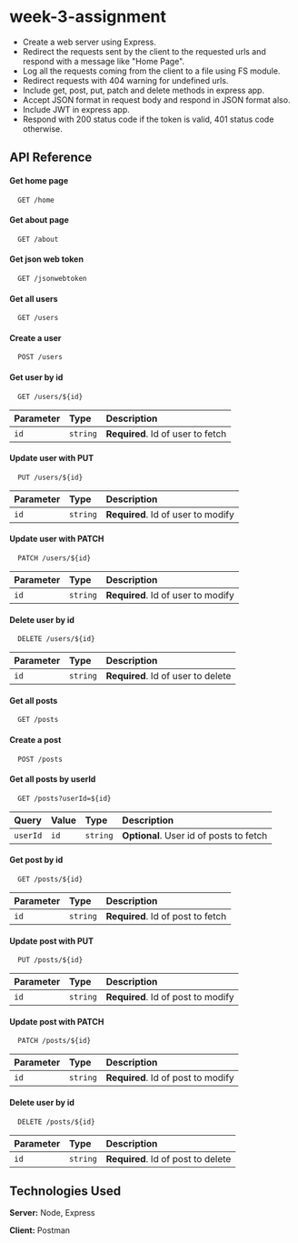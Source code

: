 
# week-3-assignment

* Create a web server using Express.
* Redirect the requests sent by the client to the requested urls and respond with a message like "Home Page".
* Log all the requests coming from the client to a file using FS module.
* Redirect requests with 404 warning for undefined urls.
* Include get, post, put, patch and delete methods in express app.
* Accept JSON format in request body and respond in JSON format also.
* Include JWT in express app.
* Respond with 200 status code if the token is valid, 401 status code otherwise.


## API Reference

#### Get home page

```http
  GET /home
```

#### Get about page

```http
  GET /about
```

#### Get json web token

```http
  GET /jsonwebtoken
```

#### Get all users

```http
  GET /users
```

#### Create a user

```http
  POST /users
```

#### Get user by id

```http
  GET /users/${id}
```

| Parameter | Type     | Description                       |
| :-------- | :------- | :-------------------------------- |
| `id`      | `string` | **Required**. Id of user to fetch |

#### Update user with PUT

```http
  PUT /users/${id}
```

| Parameter | Type     | Description                       |
| :-------- | :------- | :-------------------------------- |
| `id`      | `string` | **Required**. Id of user to modify |

#### Update user with PATCH

```http
  PATCH /users/${id}
```

| Parameter | Type     | Description                       |
| :-------- | :------- | :-------------------------------- |
| `id`      | `string` | **Required**. Id of user to modify |

#### Delete user by id

```http
  DELETE /users/${id}
```

| Parameter | Type     | Description                       |
| :-------- | :------- | :-------------------------------- |
| `id`      | `string` | **Required**. Id of user to delete |

#### Get all posts

```http
  GET /posts
```

#### Create a post

```http
  POST /posts
```

#### Get all posts by userId

```http
  GET /posts?userId=${id}
```

| Query    | Value     | Type     | Description                  |
| :------- | :-------- | :------- | :-------------------------------- |
| `userId` | `id`      | `string` | **Optional**. User id of posts to fetch |

#### Get post by id

```http
  GET /posts/${id}
```

| Parameter | Type     | Description                       |
| :-------- | :------- | :-------------------------------- |
| `id`      | `string` | **Required**. Id of post to fetch |

#### Update post with PUT

```http
  PUT /posts/${id}
```

| Parameter | Type     | Description                       |
| :-------- | :------- | :-------------------------------- |
| `id`      | `string` | **Required**. Id of post to modify |

#### Update post with PATCH

```http
  PATCH /posts/${id}
```

| Parameter | Type     | Description                       |
| :-------- | :------- | :-------------------------------- |
| `id`      | `string` | **Required**. Id of post to modify |

#### Delete user by id

```http
  DELETE /posts/${id}
```

| Parameter | Type     | Description                       |
| :-------- | :------- | :-------------------------------- |
| `id`      | `string` | **Required**. Id of post to delete |

  
## Technologies Used

**Server:** Node, Express

**Client:** Postman

  